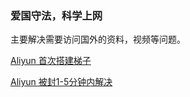 ### 爱国守法，科学上网

主要解决需要访问国外的资料，视频等问题。

[Aliyun 首次搭建梯子](./ALIYUN.md)

[Aliyun 被封1-5分钟内解决](./ALIYUN_1.md)

